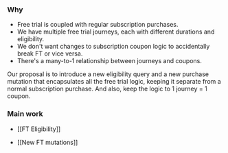 ### Why
* Free trial is coupled with regular subscription purchases.
* We have multiple free trial journeys, each with different durations and eligibility.
* We don't want changes to subscription coupon logic to accidentally break FT or vice versa.
* There's a many-to-1 relationship between journeys and coupons.

Our proposal is to introduce a new eligibility query and a new purchase mutation that encapsulates all the free trial logic, keeping it separate from a normal subscription purchase. And also, keep the logic to 1 journey = 1 coupon.

### Main work
* [[FT Eligibility]]
- [[New FT mutations]]